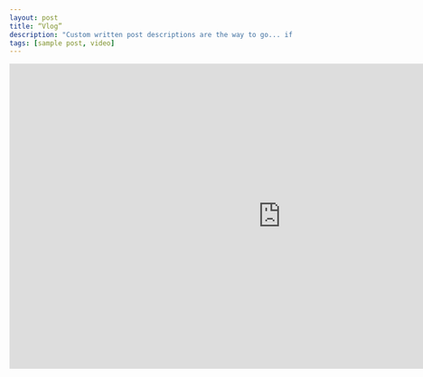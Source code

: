```yaml
---
layout: post
title: “Vlog”
description: "Custom written post descriptions are the way to go... if you're not lazy."
tags: [sample post, video]
---
```


<iframe frameborder="0" width="960" height="540" src="http://player.youku.com/embed/XNDA0MDkxMTQ2NA==" allowfullscreen></iframe>
